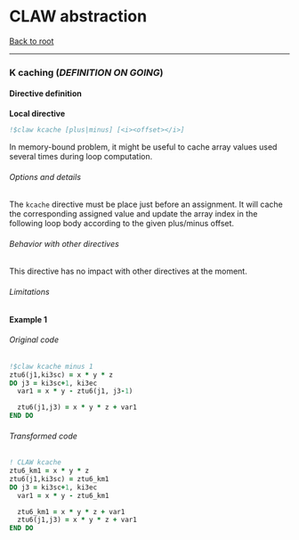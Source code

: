 # CLAW abstraction
[Back to root](../README.md)

---
### K caching (_DEFINITION ON GOING_)
#### Directive definition
**Local directive**
```fortran
!$claw kcache [plus|minus] [<i><offset></i>]  
```
<!---  Description of the directive --->
In memory-bound problem, it might be useful to cache array values used several
times during loop computation.

###### Options and details
The `kcache` directive must be place just before an assignment. It will cache
the corresponding assigned value and update the array index in the following
loop body according to the given plus/minus offset.

###### Behavior with other directives
This directive has no impact with other directives at the moment.

###### Limitations


#### Example 1
###### Original code
```fortran
!$claw kcache minus 1
ztu6(j1,ki3sc) = x * y * z
DO j3 = ki3sc+1, ki3ec
  var1 = x * y - ztu6(j1, j3-1)

  ztu6(j1,j3) = x * y * z + var1
END DO
```

###### Transformed code
```fortran
! CLAW kcache
ztu6_km1 = x * y * z
ztu6(j1,ki3sc) = ztu6_km1
DO j3 = ki3sc+1, ki3ec
  var1 = x * y - ztu6_km1

  ztu6_km1 = x * y * z + var1
  ztu6(j1,j3) = x * y * z + var1
END DO
```
